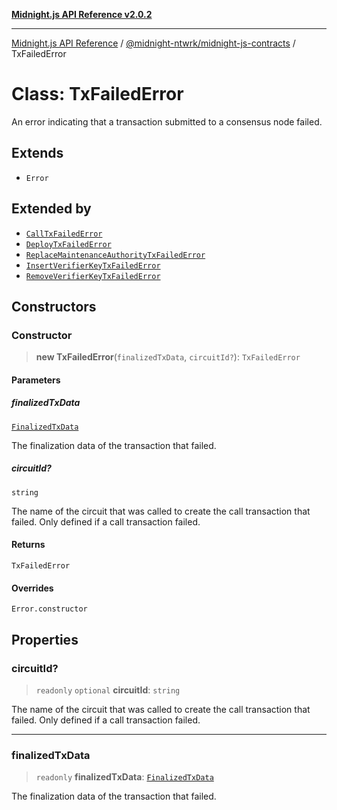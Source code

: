 [**Midnight.js API Reference v2.0.2**](../../../README.md)

***

[Midnight.js API Reference](../../../packages.md) / [@midnight-ntwrk/midnight-js-contracts](../README.md) / TxFailedError

# Class: TxFailedError

An error indicating that a transaction submitted to a consensus node failed.

## Extends

- `Error`

## Extended by

- [`CallTxFailedError`](CallTxFailedError.md)
- [`DeployTxFailedError`](DeployTxFailedError.md)
- [`ReplaceMaintenanceAuthorityTxFailedError`](ReplaceMaintenanceAuthorityTxFailedError.md)
- [`InsertVerifierKeyTxFailedError`](InsertVerifierKeyTxFailedError.md)
- [`RemoveVerifierKeyTxFailedError`](RemoveVerifierKeyTxFailedError.md)

## Constructors

### Constructor

> **new TxFailedError**(`finalizedTxData`, `circuitId?`): `TxFailedError`

#### Parameters

##### finalizedTxData

[`FinalizedTxData`](../../midnight-js-types/interfaces/FinalizedTxData.md)

The finalization data of the transaction that failed.

##### circuitId?

`string`

The name of the circuit that was called to create the call
                 transaction that failed. Only defined if a call transaction
                 failed.

#### Returns

`TxFailedError`

#### Overrides

`Error.constructor`

## Properties

### circuitId?

> `readonly` `optional` **circuitId**: `string`

The name of the circuit that was called to create the call
                 transaction that failed. Only defined if a call transaction
                 failed.

***

### finalizedTxData

> `readonly` **finalizedTxData**: [`FinalizedTxData`](../../midnight-js-types/interfaces/FinalizedTxData.md)

The finalization data of the transaction that failed.
